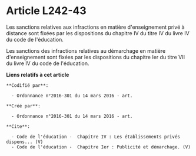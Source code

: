 # Article L242-43

Les sanctions relatives aux infractions en matière d'enseignement privé à distance sont fixées par les dispositions du
chapitre IV du titre IV du livre IV du code de l'éducation.

Les sanctions des infractions relatives au démarchage en matière d'enseignement sont fixées par les dispositions du chapitre
Ier du titre VII du livre IV du code de l'éducation.

**Liens relatifs à cet article**

	**Codifié par**:

	  - Ordonnance n°2016-301 du 14 mars 2016 - art.

	**Créé par**:

	  - Ordonnance n°2016-301 du 14 mars 2016 - art.

	**Cite**:

	  - Code de l'éducation -  Chapitre IV : Les établissements privés dispens... (V)
	  - Code de l'éducation -  Chapitre Ier : Publicité et démarchage. (V)
